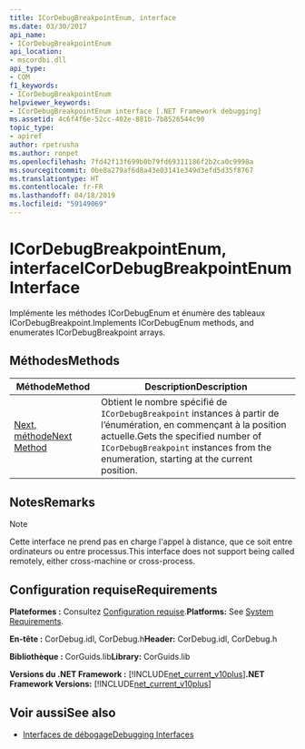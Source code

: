 ```yaml
---
title: ICorDebugBreakpointEnum, interface
ms.date: 03/30/2017
api_name:
- ICorDebugBreakpointEnum
api_location:
- mscordbi.dll
api_type:
- COM
f1_keywords:
- ICorDebugBreakpointEnum
helpviewer_keywords:
- ICorDebugBreakpointEnum interface [.NET Framework debugging]
ms.assetid: 4c6f4f6e-52cc-402e-881b-7b8526544c90
topic_type:
- apiref
author: rpetrusha
ms.author: ronpet
ms.openlocfilehash: 7fd42f13f699b0b79fd69311186f2b2ca0c9998a
ms.sourcegitcommit: 0be8a279af6d8a43e03141e349d3efd5d35f8767
ms.translationtype: HT
ms.contentlocale: fr-FR
ms.lasthandoff: 04/18/2019
ms.locfileid: "59149069"
---
```

# <a name="icordebugbreakpointenum-interface"></a><span data-ttu-id="284fe-102">ICorDebugBreakpointEnum, interface</span><span class="sxs-lookup"><span data-stu-id="284fe-102">ICorDebugBreakpointEnum Interface</span></span>

<span data-ttu-id="284fe-103">Implémente les méthodes ICorDebugEnum et énumère des tableaux ICorDebugBreakpoint.</span><span class="sxs-lookup"><span data-stu-id="284fe-103">Implements ICorDebugEnum methods, and enumerates ICorDebugBreakpoint arrays.</span></span>  
  
## <a name="methods"></a><span data-ttu-id="284fe-104">Méthodes</span><span class="sxs-lookup"><span data-stu-id="284fe-104">Methods</span></span>  
  
|<span data-ttu-id="284fe-105">Méthode</span><span class="sxs-lookup"><span data-stu-id="284fe-105">Method</span></span>|<span data-ttu-id="284fe-106">Description</span><span class="sxs-lookup"><span data-stu-id="284fe-106">Description</span></span>|  
|------------|-----------------|  
|[<span data-ttu-id="284fe-107">Next, méthode</span><span class="sxs-lookup"><span data-stu-id="284fe-107">Next Method</span></span>](../../../../docs/framework/unmanaged-api/debugging/icordebugbreakpointenum-next-method.md)|<span data-ttu-id="284fe-108">Obtient le nombre spécifié de `ICorDebugBreakpoint` instances à partir de l’énumération, en commençant à la position actuelle.</span><span class="sxs-lookup"><span data-stu-id="284fe-108">Gets the specified number of `ICorDebugBreakpoint` instances from the enumeration, starting at the current position.</span></span>|  
  
## <a name="remarks"></a><span data-ttu-id="284fe-109">Notes</span><span class="sxs-lookup"><span data-stu-id="284fe-109">Remarks</span></span>  
  
> [!NOTE]
>  <span data-ttu-id="284fe-110">Cette interface ne prend pas en charge l'appel à distance, que ce soit entre ordinateurs ou entre processus.</span><span class="sxs-lookup"><span data-stu-id="284fe-110">This interface does not support being called remotely, either cross-machine or cross-process.</span></span>  
  
## <a name="requirements"></a><span data-ttu-id="284fe-111">Configuration requise</span><span class="sxs-lookup"><span data-stu-id="284fe-111">Requirements</span></span>  
 <span data-ttu-id="284fe-112">**Plateformes :** Consultez [Configuration requise](../../../../docs/framework/get-started/system-requirements.md).</span><span class="sxs-lookup"><span data-stu-id="284fe-112">**Platforms:** See [System Requirements](../../../../docs/framework/get-started/system-requirements.md).</span></span>  
  
 <span data-ttu-id="284fe-113">**En-tête :** CorDebug.idl, CorDebug.h</span><span class="sxs-lookup"><span data-stu-id="284fe-113">**Header:** CorDebug.idl, CorDebug.h</span></span>  
  
 <span data-ttu-id="284fe-114">**Bibliothèque :** CorGuids.lib</span><span class="sxs-lookup"><span data-stu-id="284fe-114">**Library:** CorGuids.lib</span></span>  
  
 <span data-ttu-id="284fe-115">**Versions du .NET Framework :** [!INCLUDE[net_current_v10plus](../../../../includes/net-current-v10plus-md.md)]</span><span class="sxs-lookup"><span data-stu-id="284fe-115">**.NET Framework Versions:** [!INCLUDE[net_current_v10plus](../../../../includes/net-current-v10plus-md.md)]</span></span>  
  
## <a name="see-also"></a><span data-ttu-id="284fe-116">Voir aussi</span><span class="sxs-lookup"><span data-stu-id="284fe-116">See also</span></span>

- [<span data-ttu-id="284fe-117">Interfaces de débogage</span><span class="sxs-lookup"><span data-stu-id="284fe-117">Debugging Interfaces</span></span>](../../../../docs/framework/unmanaged-api/debugging/debugging-interfaces.md)
